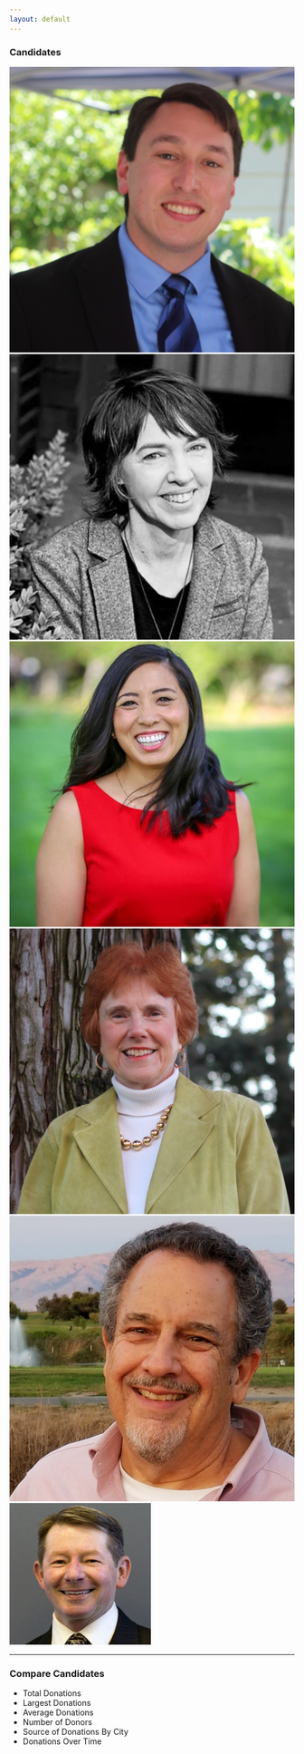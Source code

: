 ```yaml
---
layout: default
---
```


### Candidates
![Lucas Ramirez](img/lucas.jpg?v=4&s=100)
![Alison Hicks](img/alison.jpg?v=4&s=100)
![Ellen Kamei](img/ellen.jpg?v=4&s=100)
![Pat Showalter](img/pat.jpg?v=4&s=100)
![Leonard M. “Lenny” Siegel](img/lenny.jpg?v=4&s=100)
![John Inks](img/inks.jpg?v=4&s=100)

* * *

### Compare Candidates

*   Total Donations
*   Largest Donations
*	Average Donations
*	Number of Donors
*   Source of Donations By City
* 	Donations Over Time
